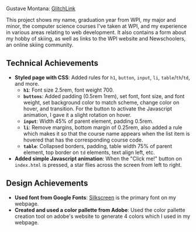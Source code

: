 Gustave Montana: [GlitchLink](https://electric-cool-jump.glitch.me)

This project shows my name, graduation year from WPI, my major and minor, the computer science courses I've taken at WPI, and my experience in various areas relating to web development. It also contains a form about my hobby of skiing, as well as links to the WPI website and Newschoolers, an online skiing community.

## Technical Achievements
- **Styled page with CSS**: Added rules for `h1`, `button`, `input`, `li`, `table`/`th`/`td`, and more.
  - **`h1`**: Font size 2.5rem, font weight 700.
  - **`buttons`**: Added padding (0.5rem 1rem), set font, font size, and font weight, set background color to match scheme, change color on hover, and transition. For the button to activate the Javascript animation, I gave it a slight rotation on hover.
  - **`input`**: Width 45% of parent element, padding 0.5rem.
  - **`li`**: Remove margins, bottom margin of 0.25rem, also added a rule which makes it so that the course name appears when the list item is hovered that has the corresponding course code.
  - **`table`**: Collapsed borders, padding, table width 75% of parent element, top border on `td` elements, text align left, etc.
- **Added simple Javascript animation**: When the "Click me!" button on `index.html` is pressed, a star flies across the screen from left to right.

## Design Achievements
- **Used font from Google Fonts**: [Silkscreen](https://fonts.google.com/specimen/Silkscreen) is the primary font on my webpage.
- **Created and used a color pallette from Adobe**: Used the color pallette creation tool on adobe's website to generate 4 colors which I used in my webpage. 
